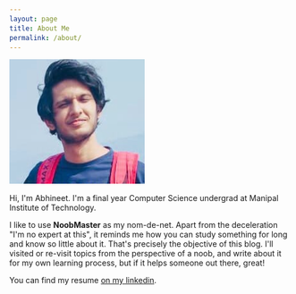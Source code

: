 ```yaml
---
layout: page
title: About Me
permalink: /about/
---
```


<img src="../images/logo.png" style="display: inline-block">


Hi, I'm Abhineet. I'm a final year Computer Science undergrad at Manipal Institute of Technology.

I like to use __NoobMaster__ as my nom-de-net. Apart from the deceleration "I'm no expert at this", it reminds me how you can study something for long and know so little about it. That's precisely the objective of this blog. I'll visited or re-visit topics from the perspective of a noob, and write about it for my own learning process, but if it helps
someone out there, great!

You can find my resume [on my linkedin](https://www.linkedin.com/in/abhineet-c-344967bb/).
